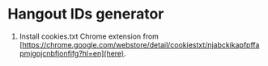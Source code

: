 Hangout IDs generator
=====================

1. Install cookies.txt Chrome extension from [https://chrome.google.com/webstore/detail/cookiestxt/njabckikapfpffapmjgojcnbfjonfjfg?hl=en](here).

```bash
```
